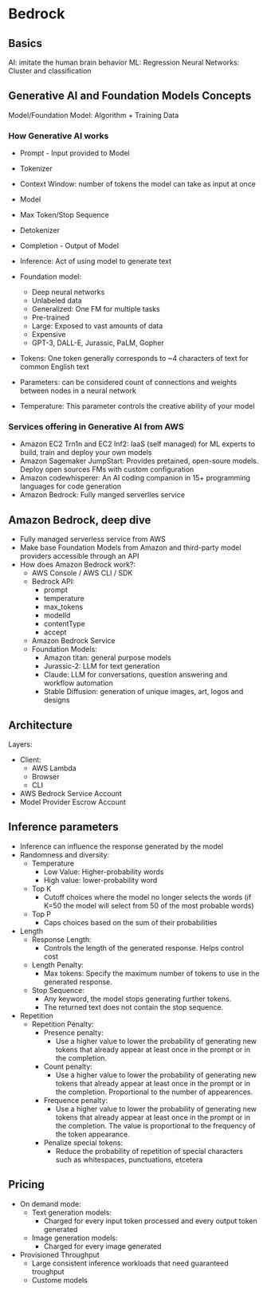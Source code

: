 # Bedrock

## Basics

AI: imitate the human brain behavior
ML: Regression
Neural Networks: Cluster and classification

## Generative AI and Foundation Models Concepts

Model/Foundation Model: Algorithm + Training Data

### How Generative AI works

* Prompt - Input provided to Model
* Tokenizer
* Context Window: number of tokens the model can take as input at once
* Model 
* Max Token/Stop Sequence
* Detokenizer
* Completion - Output of Model
* Inference: Act of using model to generate text
* Foundation model: 
    * Deep neural networks
    * Unlabeled data
    * Generalized: One FM for multiple tasks
    * Pre-trained
    * Large: Exposed to vast amounts of data
    * Expensive
    * GPT-3, DALL-E, Jurassic, PaLM, Gopher

* Tokens: One token generally corresponds to ~4 characters of text for common English text
* Parameters: can be considered count of connections and weights between nodes in a neural network
* Temperature: This parameter controls the creative ability of your model

### Services offering in Generative AI from AWS

* Amazon EC2 Trn1n and EC2 Inf2: IaaS (self managed) for ML experts to build, train and deploy your own models
* Amazon Sagemaker JumpStart: Provides pretained, open-soure models. Deploy open sources FMs with custom configuration
* Amazon codewhisperer: An AI coding companion in 15+ programming languages for code generation
* Amazon Bedrock: Fully manged serverlles service 

## Amazon Bedrock, deep dive

* Fully managed serverless service from AWS
* Make base Foundation Models from Amazon and third-party model providers accessible through an API
* How does Amazon Bedrock work?:
    * AWS Console / AWS CLI / SDK
    * Bedrock API:
        * prompt
        * temperature
        * max_tokens
        * modelId
        * contentType
        * accept
    * Amazon Bedrock Service
    * Foundation Models:
        * Amazon titan: general purpose models
        * Jurassic-2: LLM for text generation
        * Claude: LLM for conversations, question answering and workflow automation
        * Stable Diffusion: generation of unique images, art, logos and designs

## Architecture

Layers:
* Client:
    * AWS Lambda
    * Browser
    * CLI
* AWS Bedrock Service Account
* Model Provider Escrow Account

## Inference parameters

* Inference can influence the response generated by the model
* Randomness and diversity:
    * Temperature
        * Low Value: Higher-probability words
        * High value: lower-probability word
    * Top K
        * Cutoff choices where the model no longer selects the words (if K=50 the model will select from 50 of the most probable words)
    * Top P
        * Caps choices based on the sum of their probabilities
* Length
    * Response Length:
        * Controls the length of the generated response. Helps control cost
    * Length Penalty:
        * Max tokens: Specify the maximum number of tokens to use in the generated response.
    * Stop Sequence:
        * Any keyword, the model stops generating further tokens.
        * The returned text does not contain the stop sequence.
* Repetition
    * Repetition Penalty:
        * Presence penalty:
            * Use a higher value to lower the probability of generating new tokens that already appear at least once in the prompt or in the completion.
        * Count penalty:
            * Use a higher value to lower the probability of generating new tokens that already appear at least once in the prompt or in the completion. Proportional to the number of appearences.
        * Frequence penalty:
            * Use a higher value to lower the probability of generating new tokens that already appear at least once in the prompt or in the completion. The value is proportional to the frequency of the token appearance.
        * Penalize special tokens:
            * Reduce the probability of repetition of special characters such as whitespaces, punctuations, etcetera

## Pricing

* On demand mode:
    * Text generation models: 
        * Charged for every input token processed and every output token generated
    * Image generation models: 
        * Charged for every image generated
* Provisioned Throughput
    * Large consistent inference workloads that need guaranteed troughput
    * Custome models